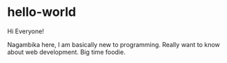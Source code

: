 # hello-world

Hi Everyone!

Nagambika here, I am basically new to programming. 
Really want to know about web development.
Big time foodie. 
